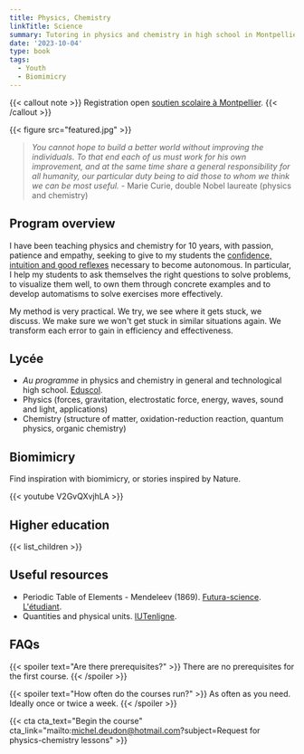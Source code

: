 ```yaml
---
title: Physics, Chemistry
linkTitle: Science
summary: Tutoring in physics and chemistry in high school in Montpellier. Training in Earth observation science for masters/PhD.
date: '2023-10-04'
type: book
tags:
  - Youth
  - Biomimicry
---
```


{{< callout note >}}
Registration open <a href="https://www.mtpcours.fr/en/p/soutien-scolaire-maths-montpellier/">soutien scolaire à Montpellier</a>.
{{< /callout >}}

{{< figure src="featured.jpg" >}}

> <i> You cannot hope to build a better world without improving the individuals. To that end each of us must work for his own improvement, and at the same time share a general responsibility for all humanity, our particular duty being to aid those to whom we think we can be most useful. </i> - Marie Curie, double Nobel laureate (physics and chemistry)

## Program overview

I have been teaching physics and chemistry for 10 years, with passion, patience and empathy, seeking to give to my students the [confidence, intuition and good reflexes](https://www.mtpcours.fr/en/p/7-astuces-pour-progresser-en-maths/) necessary to become autonomous. In particular, I help my students to ask themselves the right questions to solve problems, to visualize them well, to own them through concrete examples and to develop automatisms to solve exercises more effectively.

My method is very practical. We try, we see where it gets stuck, we discuss. We make sure we won't get stuck in similar situations again. We transform each error to gain in efficiency and effectiveness.

## Lycée

- <i>Au programme</i> in physics and chemistry in general and technological high school. [Eduscol](https://eduscol.education.fr/1648/programmes-et-ressources-en-physique-chimie-voie-gt).
- Physics (forces, gravitation, electrostatic force, energy, waves, sound and light, applications)
- Chemistry (structure of matter, oxidation-reduction reaction, quantum physics, organic chemistry)

## Biomimicry

Find inspiration with biomimicry, or stories inspired by Nature.

{{< youtube V2GvQXvjhLA >}}

## Higher education

{{< list_children >}}

## Useful resources
- Periodic Table of Elements - Mendeleev (1869). [Futura-science](https://cdn.futura-sciences.com/cdn-cgi/image/width=1000,quality=60,format=auto/sources/images/tableau-de-Mendeleiev.jpg). [L'étudiant](https://www.letudiant.fr/college/methodologie-college/article/tableau-periodique-des-elements-introduction-et-repertoire.html).
- Quantities and physical units. [IUTenligne](https://public.iutenligne.net/mecanique/mecanique-du-solide/charbonnieras/mecanique/3.2.Img1.png).

## FAQs

{{< spoiler text="Are there prerequisites?" >}}
There are no prerequisites for the first course.
{{< /spoiler >}}

{{< spoiler text="How often do the courses run?" >}}
As often as you need. Ideally once or twice a week.
{{< /spoiler >}}

{{< cta cta_text="Begin the course" cta_link="mailto:michel.deudon@hotmail.com?subject=Request for physics-chemistry lessons" >}}